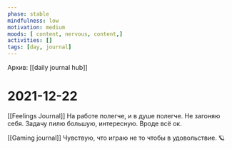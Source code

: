 ```yaml
---
phase: stable
mindfulness: low
motivation: medium
moods: [ content, nervous, content,]
activities: []
tags: [day, journal]
---
```

Архив: [[daily journal hub]]
# 2021-12-22
[[Feelings Journal]]
На работе полегче, и в душе полегче.
Не загоняю себя. Задачу пилю большую, интересную. Вроде всё ок.

[[Gaming journal]]
Чувствую, что играю не то чтобы в удовольствие. 🪐